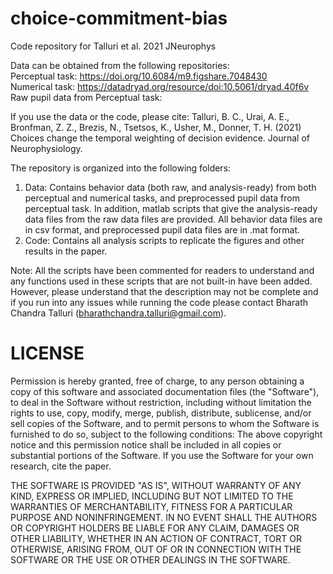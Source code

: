 # choice-commitment-bias
Code repository for Talluri et al. 2021 JNeurophys

Data can be obtained from the following repositories:<br/>
Perceptual task: https://doi.org/10.6084/m9.figshare.7048430 <br/>
Numerical task: https://datadryad.org/resource/doi:10.5061/dryad.40f6v <br/>
Raw pupil data from Perceptual task: <br/>

If you use the data or the code, please cite:
Talluri, B. C., Urai, A. E., Bronfman, Z. Z., Brezis, N., Tsetsos, K., Usher, M., Donner, T. H. (2021) Choices change the temporal weighting of decision evidence. Journal of Neurophysiology.

The repository is organized into the following folders:
1. Data: Contains behavior data (both raw, and analysis-ready) from both perceptual and numerical tasks, and preprocessed pupil data from perceptual task. In addition, matlab scripts that give the analysis-ready data files from the raw data files are provided. All behavior data files are in csv format, and preprocessed pupil data files are in .mat format.
2. Code: Contains all analysis scripts to replicate the figures and other results in the paper.

Note: All the scripts have been commented for readers to understand and any functions used in these scripts that are not built-in have been added. However, please understand that the description may not be complete and if you run into any issues while running the code please contact Bharath Chandra Talluri (bharathchandra.talluri@gmail.com).

# LICENSE

Permission is hereby granted, free of charge, to any person obtaining a copy of this software and associated documentation files (the "Software"), to deal in the Software without restriction, including without limitation the rights to use, copy, modify, merge, publish, distribute, sublicense, and/or sell copies of the Software, and to permit persons to whom the Software is furnished to do so, subject to the following conditions: The above copyright notice and this permission notice shall be included in all copies or substantial portions of the Software. If you use the Software for your own research, cite the paper.

THE SOFTWARE IS PROVIDED "AS IS", WITHOUT WARRANTY OF ANY KIND, EXPRESS OR IMPLIED, INCLUDING BUT NOT LIMITED TO THE WARRANTIES OF MERCHANTABILITY, FITNESS FOR A PARTICULAR PURPOSE AND NONINFRINGEMENT. IN NO EVENT SHALL THE AUTHORS OR COPYRIGHT HOLDERS BE LIABLE FOR ANY CLAIM, DAMAGES OR OTHER LIABILITY, WHETHER IN AN ACTION OF CONTRACT, TORT OR OTHERWISE, ARISING FROM, OUT OF OR IN CONNECTION WITH THE SOFTWARE OR THE USE OR OTHER DEALINGS IN THE SOFTWARE.
